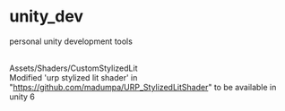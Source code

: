 # unity_dev
personal unity development tools

<br>Assets/Shaders/CustomStylizedLit<br></h>
Modified 'urp stylized lit shader' in "https://github.com/madumpa/URP_StylizedLitShader" to be available in unity 6
